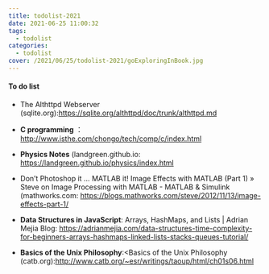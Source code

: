 ```yaml
---
title: todolist-2021
date: 2021-06-25 11:00:32
tags: 
  - todolist
categories:
  - todolist
cover: /2021/06/25/todolist-2021/goExploringInBook.jpg
---
```


#### To do list

*  The Althttpd Webserver (sqlite.org):<https://sqlite.org/althttpd/doc/trunk/althttpd.md>

* **C programming** ：<http://www.isthe.com/chongo/tech/comp/c/index.html>

* **Physics Notes** (landgreen.github.io: <https://landgreen.github.io/physics/index.html>

* Don’t Photoshop it … MATLAB it! Image Effects with MATLAB (Part 1) » Steve on Image Processing with MATLAB - MATLAB & Simulink (mathworks.com: <https://blogs.mathworks.com/steve/2012/11/13/image-effects-part-1/>

* **Data Structures in JavaScript**: Arrays, HashMaps, and Lists | Adrian Mejia Blog: <https://adrianmejia.com/data-structures-time-complexity-for-beginners-arrays-hashmaps-linked-lists-stacks-queues-tutorial/>

* **Basics of the Unix Philosophy**:<Basics of the Unix Philosophy (catb.org):<http://www.catb.org/~esr/writings/taoup/html/ch01s06.html>

